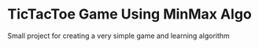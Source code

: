 # TicTacToe Game Using MinMax Algo
 Small project for creating a very simple game and learning algorithm
